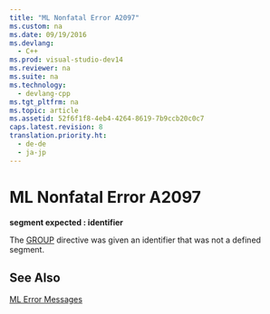 ```yaml
---
title: "ML Nonfatal Error A2097"
ms.custom: na
ms.date: 09/19/2016
ms.devlang: 
  - C++
ms.prod: visual-studio-dev14
ms.reviewer: na
ms.suite: na
ms.technology: 
  - devlang-cpp
ms.tgt_pltfrm: na
ms.topic: article
ms.assetid: 52f6f1f8-4eb4-4264-8619-7b9ccb20c0c7
caps.latest.revision: 8
translation.priority.ht: 
  - de-de
  - ja-jp
---
```

# ML Nonfatal Error A2097
**segment expected : identifier**  
  
 The [GROUP](../vs140/GROUP.md) directive was given an identifier that was not a defined segment.  
  
## See Also  
 [ML Error Messages](../vs140/ML-Error-Messages.md)